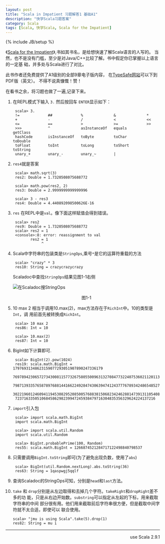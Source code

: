 ```yaml
---
layout: post
title: "Scala in Impatient 习题解答1 基础A1"
description: "快学Scala习题答案"
category: Scala
tags: [Scala, 快学Scala, Scala for the Impatient]
---
```

{% include JB/setup %}

《[Scala for the Impatient][1]》,书如其书名，是给想快速了解Scala语言的人写的。
当然，也不是没有门槛，至少是对Java/C++比较了解。书中假定你已掌握以上语言的一定基
础，并多处与Scala进行了对比。

此书作者还免费提供了A1级别的全部9章电子版内容， 在[TypeSafe网站][2]可以下到PDF版（英文）。
不得不说真慷慨！赞！

在看书之余，将习题也做了一遍,记录下来。

[1]: http://horstmann.com/scala/
[2]: http://typesafe.com/resources/book/scala-for-the-impatient

1. 在REPL模式下输入 `3.` 然后按回车 `ENTER`显示如下：

        scala> 3.
        !=             ##             %              &              *              
        +              -              /              <              <<             
        <=             ==             >              >=             >>             
        >>>            ^              asInstanceOf   equals         getClass       
        hashCode       isInstanceOf   toByte         toChar         toDouble       
        toFloat        toInt          toLong         toShort        toString       
        unary_+        unary_-        unary_~        |              

2. `res4`就是答案

        scala> math.sqrt(3)
        res2: Double = 1.7320508075688772

        scala> math.pow(res2, 2)
        res3: Double = 2.9999999999999996

        scala> 3 - res3
        res4: Double = 4.440892098500626E-16

3. `res` 在REPL中是`val`。像下面这样赋值会得到错误。 

        scala> res2
        res9: Double = 1.7320508075688772
        scala> res2 = 1
        <console>:8: error: reassignment to val
               res2 = 1
                    ^

4. Scala中字符串的包装类是`StringOps`,乘号`*`是它的运算符重载的方法

        scala> "crazy" * 3
        res10: String = crazycrazycrazy

   Scaladoc中查找`StringOps`结果见图1-1右侧


   ![在Scaladoc搜StringOps]({{site.url}}/assets/files/stringops-scala-1.png)
                               <div align="center">图1-1</div>   
5. 10 max 2 相当于调用10.max(2)，max方法存在于`RichInt`中。10的类型是`Int`，调
   用前首先被转换成`RichInt`。

        scala> 10 max 2
        res86: Int = 10

        scala> 10.max(2)
        res87: Int = 10

6. BigInt如下计算即可.

        scala> BigInt(2).pow(1024)
        res19: scala.math.BigInt = 17976931348623159077293051907890247336179
        76978942306572734300811577326758055009631327084773224075360211201138
        79871393357658789768814416622492847430639474124377767893424865485276
        30221960124609411945308295208500576883815068234246288147391311054082
        7237163350510684586298239947245938479716304835356329624224137216

7. `import`引入包

        scala> import scala.math.BigInt
        import scala.math.BigInt

        scala> import scala.util.Random
        import scala.util.Random

        scala> BigInt.probablePrime(100, Random)
        res55: scala.math.BigInt = 1266874521284717122498840798537

8. 只需要调用`BigInt.toString`即可(为了避免出现负数，使用了`abs`)

        scala> BigInt(util.Random.nextLong).abs.toString(36)
        res63: String = 1qaspwgj5qqlf

9. 查询Scaladoc的StringOps可知，分别是`head`和`last`方法。
10. `take` 和 `drop`分别是从左边取得和去掉几个字符。`takeRight`和`dropRight`差不
  多的功
  能，只是从右边开始数。`substring`可以指定从左起的下标，用来截取字符串的中间
  部分很有用。他们用来截取前后字符串很方便，但是截取中间字符就不太合适，即使可以
  联合使用。

        scala> "jmu is using Scala".take(5).drop(1)
        res82: String = mu i
----
  <div align="right">use Scala 2.9.1</div>
